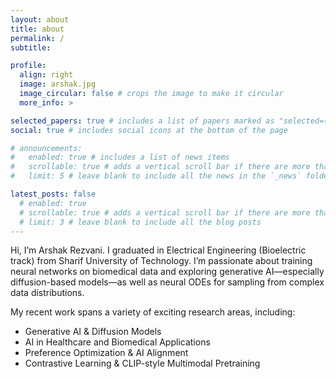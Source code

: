 ```yaml
---
layout: about
title: about
permalink: /
subtitle: 

profile:
  align: right
  image: arshak.jpg
  image_circular: false # crops the image to make it circular
  more_info: >

selected_papers: true # includes a list of papers marked as "selected={true}"
social: true # includes social icons at the bottom of the page

# announcements:
#   enabled: true # includes a list of news items
#   scrollable: true # adds a vertical scroll bar if there are more than 3 news items
#   limit: 5 # leave blank to include all the news in the `_news` folder

latest_posts: false
  # enabled: true
  # scrollable: true # adds a vertical scroll bar if there are more than 3 new posts items
  # limit: 3 # leave blank to include all the blog posts
---
```


Hi, I’m Arshak Rezvani. I graduated in Electrical Engineering (Bioelectric track) from Sharif University of Technology. I’m passionate about training neural networks on biomedical data and exploring generative AI—especially diffusion-based models—as well as neural ODEs for sampling from complex data distributions.

My recent work spans a variety of exciting research areas, including:

* Generative AI & Diffusion Models
* AI in Healthcare and Biomedical Applications
* Preference Optimization & AI Alignment
* Contrastive Learning & CLIP-style Multimodal Pretraining
